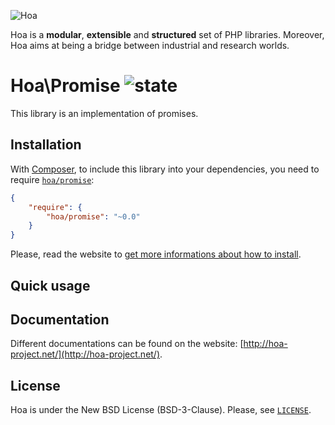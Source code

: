 ![Hoa](http://static.hoa-project.net/Image/Hoa_small.png)

Hoa is a **modular**, **extensible** and **structured** set of PHP libraries.
Moreover, Hoa aims at being a bridge between industrial and research worlds.

# Hoa\Promise ![state](http://central.hoa-project.net/State/Promise)

This library is an implementation of promises.

## Installation

With [Composer](http://getcomposer.org/), to include this library into your
dependencies, you need to require
[`hoa/promise`](https://packagist.org/packages/hoa/promise):

```json
{
    "require": {
        "hoa/promise": "~0.0"
    }
}
```

Please, read the website to [get more informations about how to
install](http://hoa-project.net/Source.html).

## Quick usage


## Documentation

Different documentations can be found on the website:
[http://hoa-project.net/](http://hoa-project.net/).

## License

Hoa is under the New BSD License (BSD-3-Clause). Please, see
[`LICENSE`](http://hoa-project.net/LICENSE).
